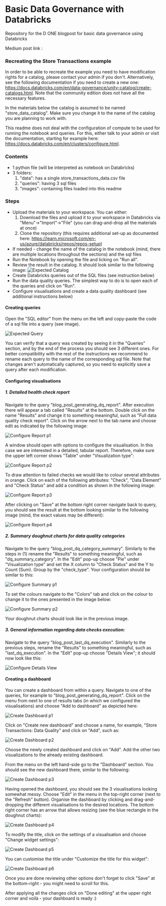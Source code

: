 # Basic Data Governance with Databricks
Repository for the D ONE blogpost for basic data governance using Databricks

Medium post link : 

### Recreating the Store Transactions example

In order to be able to recreate the example you need to have modification rights for a catalog, please contact your admin if you don't. Alternatively, see the following documentation if you need to create a new one: https://docs.databricks.com/en/data-governance/unity-catalog/create-catalogs.html. Note that the community edition does not have all the necessary features.

In the materials below the catalog is assumed to be named "store_data_catalog". Make sure you change it to the name of the catalog you are planning to work with.

This readme does not deal with the configuration of compute to be used for running the notebook and queries. For this, either talk to your admin or visit the documentation, starting for example here: https://docs.databricks.com/en/clusters/configure.html.

### Contents

- 1 python file (will be interpreted as notebook on Databricks) 
- 3 folders: 
  1. "data": has a single store_transactions_data.csv file
  2. "queries": having 3 sql files
  3. "images": containing files loaded into this readme

### Steps

* Upload the materials to your workspace. You can either:
  1. Download the files and upload it to your workspace in Databricks via "Menu"->"Import"->"File" (you can drag-and-drop all the materials at once)
  2. Clone the repository (this requires additional set-up as documented here: https://learn.microsoft.com/en-us/azure/databricks/repos/repos-setup)
* If needed - change the name of the catalog in the notebook (mind, there are multiple locations throughout the sections) and the sql files
* Run the Notebook by opening the file and licking on "Run all".
* Review the result in the catalog. It should look similar to the following image:
![Expected Catalog](./images/expected_catalog.png)
* Create Databricks queries out of the SQL files (see instruction below)
* Run the data quality queries. The simplest way to do is to open each of the queries and click on "Run".
* Configure visualisations and create a data quality dashboard (see additional instructions below)

#### Creating queries

Open the "SQL editor" from the menu on the left and copy-paste the code of a sql file into a query (see image). 

![Expected Query](./images/expected_query.png)

You can verify that a query was created by seeing it in the "Queries" section, and by the end of the process you should see 3 different ones. For better compatibility with the rest of the instructions we recommend to rename each query to the name of the corresponding sql file. Note that changes aren't automatically captured, so you need to explicitly save a query after each modification.

#### Configuring visualisations

##### 1. Detailed health check report
Navigate to the query "blog_post_generating_dq_report". After execution there will appear a tab called "Results" at the bottom. Double click on the name "Results" and change it to something meaningful, such as "Full data quality check report". Click on the arrow next to the tab name and choose edit as indicated by the following image:

![Configure Report p1](./images/configure_table_p1.png)

A window should open with options to configure the visualisation. In this case we are interested in a detailed, tabular report. Therefore, make sure the upper left corner shows "Table" under "Visualization type":

![Configure Report p2](./images/configure_table_p2.png)

To draw attention to failed checks we would like to colour several attributes in orange. Click on each of the following attributes: "Check", "Data Element" and "Check Status" and add a condition as shown in the following image: 

![Configure Report p3](./images/configure_table_p3.png)

After clicking on "Save" at the bottom right corner navigate back to query, you should see the result at the bottom looking similar to the following image (mind, the exact values may be different):

![Configure Report p4](./images/configure_table_p4.png)

##### 2. Summary doughnut charts for data quality categories 
Navigate to the query "blog_post_dq_category_summary". Similarly to the steps in (1) rename the "Results" to something meaningful, such as "dq_summary_category". In the "Edit" pop-up choose "Pie" under "Visualization type" and set the X column to "Check Status" and the Y to Count (Sum). Group by the "check_type". Your configuration should be similar to this:

![Configure Summary p1](./images/configure_doughnut_p1.png)

To set the colours navigate to the "Colors" tab and click on the colour to change it to the ones presented in the image below:

![Configure Summary p2](./images/configure_doughnut_p2.png)

Your doughnut charts should look like in the previous image.

##### 3. General information regarding data checks execution:
Navigate to the query "blog_post_last_dq_execution". Similarly to the previous steps, rename the "Results" to something meaningful, such as "last_dq_execution". In the "Edit" pop-up choose "Details View"; it should now look like this:

![Configure Details View](./images/configure_detail_view.png)

#### Creating a dashboard

You can create a dashboard from within a query. Navigate to one of the queries, for example to "blog_post_generating_dq_report". Click on the menu from next to one of results tabs (in which we configured the visualisations) and choose "Add to dashboard" as depicted here:

![Create Dashboard p1](./images/create_dashboard_p1.png)

Click on "Create new dashboard" and choose a name, for example, "Store Transactions: Data Quality" and click on "Add", such as:

![Create Dashboard p2](./images/create_dashboard_p2.png)

Choose the newly created dashboard and click on "Add".
Add the other two visualizations to the already existing dashboard.

From the menu on the left hand-side go to the "Dashboard" section. You should see the new dashboard there, similar to the following:

![Create Dashboard p3](./images/create_dashboard_p3.png)

Having opened the dashboard, you should see the 3 visualisations looking somewhat messy. Choose "Edit" in the menu in the top-right corner (next to the "Refresh" button). Organise the dashboard by clicking and drag-and-dropping the different visualisations to the desired locations. The bottom right corner has an arrow that allows resizing (see the blue rectangle in the doughnut charts):

![Create Dashboard p4](./images/create_dashboard_p4.png)

To modify the title, click on the settings of a visualisation and choose "Change widget settings":

![Create Dashboard p5](./images/create_dashboard_p5.png)

You can customise the title under "Customize the title for this widget":

![Create Dashboard p6](./images/create_dashboard_p6.png)

Once you are done reviewing other options don't forget to click "Save" at the bottom-right - you might need to scroll for this.

After applying all the changes click on "Done editing" at the upper right corner and voilà - your dashboard is ready :)